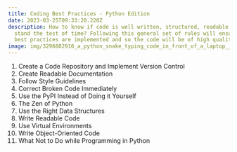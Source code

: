 ```yaml
---
title: Coding Best Practices - Python Edition
date: 2023-03-25T09:33:20.220Z
description: How to know if code is well written, structured, readable and will
  stand the test of time? Following this general set of rules will ensure that
  best practices are implemented and so the code will be of high quality.
image: img/3296882916_a_python_snake_typing_code_in_front_of_a_laptop__concept_art__photorealistic__hq__4k.png
---
```

1. Create a Code Repository and Implement Version Control
2. Create Readable Documentation
3. Follow Style Guidelines
4. Correct Broken Code Immediately
5. Use the PyPI Instead of Doing it Yourself
6. The Zen of Python
7. Use the Right Data Structures
8. Write Readable Code
9. Use Virtual Environments
10. Write Object-Oriented Code
11. What Not to Do while Programming in Python